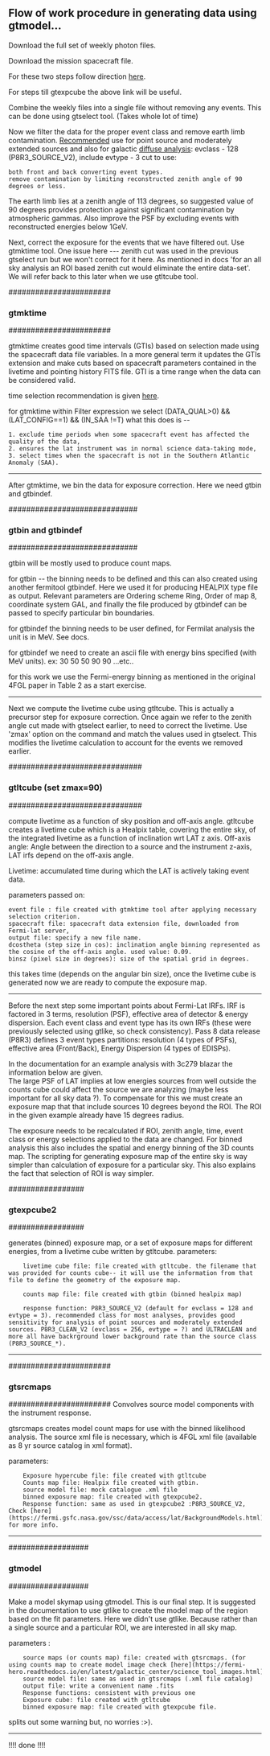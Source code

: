 ## Flow of work procedure in generating data using gtmodel... 

Download the full set of weekly photon files. 

Download the mission spacecraft file. 

For these two steps follow direction [here](https://fermi.gsfc.nasa.gov/ssc/data/analysis/scitools/LAT_weekly_allsky.html).

For steps till gtexpcube the above link will be useful. 

Combine the weekly files into a single file without removing any events. This can be done using gtselect tool. (Takes whole lot of time)

Now we filter the data for the proper event class and remove earth limb contamination. 
	[Recommended](https://fermi.gsfc.nasa.gov/ssc/data/analysis/documentation/Cicerone/Cicerone_Data/LAT_DP.html#PhotonClassification) use for point source and moderately extended sources and also for galactic [diffuse analysis](https://fermi.gsfc.nasa.gov/ssc/data/analysis/documentation/Cicerone/Cicerone_Data_Exploration/Data_preparation.html): evclass - 128 (P8R3_SOURCE_V2), include evtype - 3 cut to use:
    
	both front and back converting event types. 
	remove contamination by limiting reconstructed zenith angle of 90 degrees or less. 

The earth limb lies at a zenith angle of 113 degrees, so suggested value of 90 degrees provides protection against significant contamination by atmospheric gammas. Also improve the PSF by excluding events with reconstructed energies below 1GeV.      



Next, correct the exposure for the events that we have filtered out. Use gtmktime tool. 
One issue here --- zenith cut was used in the previous gtselect run but we won't correct for it here. As mentioned in docs 'for an all sky analysis an ROI based zenith cut would eliminate the entire data-set'. We will refer back to this later when we use gtltcube tool.   

#######################
### gtmktime
#######################

gtmktime creates good time intervals (GTIs) based on selection made using the spacecraft data file variables. In a more general term it updates the GTIs extension and make cuts based on spacecraft parameters contained in the livetime and pointing history FITS file. GTI is a time range when the data can be considered valid.   


time selection recommendation is given [here](https://fermi.gsfc.nasa.gov/ssc/data/analysis/documentation/Cicerone/Cicerone_Data_Exploration/Data_preparation.html). 

for gtmktime within Filter expression we select (DATA_QUAL>0) && (LAT_CONFIG==1) && (IN_SAA !=T)
	what this does is -- 
    
    1. exclude time periods when some spacecraft event has affected the quality of the data, 
    2. ensures the lat instrument was in normal science data-taking mode, 
    3. select times when the spacecraft is not in the Southern Atlantic Anomaly (SAA).    	  

----------------------------------------------------


After gtmktime, we bin the data for exposure correction. Here we need gtbin and gtbindef. 


#############################
### gtbin and gtbindef
#############################

gtbin will be mostly used to produce count maps.  

for gtbin -- the binning needs to be defined and this can also created using another fermitool gtbindef. Here we used it for producing HEALPIX type file as output. 
Relevant parameters are Ordering scheme Ring, Order of map 8, coordinate system GAL, and finally the file produced by gtbindef can be passed to specify 
particular bin boundaries.  

for gtbindef the binning needs to be user defined, for Fermilat analysis the unit is in MeV. See docs.

for gtbindef we need to create an ascii file with energy bins specified (with MeV units). ex: 
30	50
50	90
90	...etc..

for this work we use the Fermi-energy binning as mentioned in the original 4FGL paper in Table 2 as a start exercise.  

----------------------------------------------------




Next we compute the livetime cube using gtltcube. This is actually a precursor step for exposure correction. 
Once again we refer to the zenith angle cut made with gtselect earlier, to need to correct the livetime. Use 'zmax' option on the command and match the values 
used in gtselect. This modifies the livetime calculation to account for the events we removed earlier.  

##############################
###  gtltcube (set zmax=90)
##############################

compute livetime as a function of sky position and off-axis angle. gtltcube creates a livetime cube which is a Healpix table, covering the entire sky, of the integrated livetime
as a function of inclination wrt LAT z axis. Off-axis angle: Angle between the direction to a source and the instrument z-axis, LAT irfs depend on the off-axis angle.  

Livetime: accumulated time during which the LAT is actively taking event data. 

parameters passed on: 

    event file : file created with gtmktime tool after applying necessary selection criterion. 
    spacecraft file: spacecraft data extension file, downloaded from Fermi-lat server, 
    output file: specify a new file name.
    dcostheta (step size in cos): inclination angle binning represented as the cosine of the off-axis angle. used value: 0.09. 
    binsz (pixel size in degrees): size of the spatial grid in degrees. 

this takes time (depends on the angular bin size), once the livetime cube is generated now we are ready to compute the exposure map.  

----------------------------------------------------



Before the next step some important points about Fermi-Lat IRFs. IRF is factored in 3 terms, resolution (PSF), effective area of detector & energy dispersion. Each event class and event type has its own IRFs (these were previously selected using gtlike, so check consistency). Pass 8 data release (P8R3) defines 3 event types partitions: resolution (4 types of PSFs), effective area (Front/Back), Energy Dispersion (4 types of EDISPs).  

In the documentation for an example analysis with 3c279 blazar the information below are given.  
The large PSF of LAT implies at low energies sources from well outside the counts cube could affect the source we are analyzing (maybe less important for all sky data ?). To compensate for this we must create an exposure map that that include sources 10 degrees beyond the ROI. The ROI in the given example already have 15 degrees radius.   

The exposure needs to be recalculated if ROI, zenith angle, time, event class or energy selections applied to the data are changed. For binned analysis this also includes the spatial and energy binning of the 3D counts map. The scripting for generating exposure map of the entire sky is way simpler than calculation of exposure for a particular sky. This also explains the fact that selection of ROI is way simpler.   

#################
### gtexpcube2
################# 

generates (binned) exposure map, or a set of exposure maps for different energies, from a livetime cube written by gtltcube.
parameters:	

        livetime cube file: file created with gtltcube. the filename that was provided for counts cube-- it will use the information from that file to define the geometry of the exposure map.
        
		counts map file: file created with gtbin (binned healpix map)
        
		response function: P8R3_SOURCE_V2 (default for evclass = 128 and evtype = 3). recommended class for most analyses, provides good sensitivity for analysis of point sources and moderately extended sources. P8R3_CLEAN_V2 (evclass = 256, evtype = ?) and ULTRACLEAN and more all have backrground lower background rate than the source class (P8R3_SOURCE_*).  	 
 

----------------------------------------------------


#######################
###  gtsrcmaps
#######################
Convolves source model components with the instrument response. 

gtsrcmaps creates model count maps for use with the binned likelihood analysis. The source xml file is necessary, which is 4FGL xml file (available as 8 yr source catalog in xml format). 


parameters:	

        Exposure hypercube file: file created with gtltcube 
		Counts map file: Healpix file created with gtbin. 
		source model file: mock catalogue .xml file
		binned exposure map: file created with gtexpcube2. 
		Response function: same as used in gtexpcube2 :P8R3_SOURCE_V2, Check [here](https://fermi.gsfc.nasa.gov/ssc/data/access/lat/BackgroundModels.html) for more info. 


----------------------------------------------------


##################
### gtmodel 
##################

Make a model skymap using gtmodel. This is our final step. It is suggested in the documentation to use gtlike to create the model map of the region based 
on the fit parameters. Here we didn't use gtlike. Because rather than a single source and a particular ROI, we are interested in all sky map. 

parameters : 	

        source maps (or counts map) file: created with gtsrcmaps. (for using counts map to create model image check [here](https://fermi-hero.readthedocs.io/en/latest/galactic_center/science_tool_images.html).)
		source model file: same as used in gtsrcmaps (.xml file catalog)
		output file: write a convenient name .fits
		Response functions: consistent with previous one 
		Exposure cube: file created with gtltcube
		binned exposure map: file created with gtexpcube file. 
		
		 
splits out some warning but, no worries :>). 

----------------------------------------------------


!!!! done !!!!
